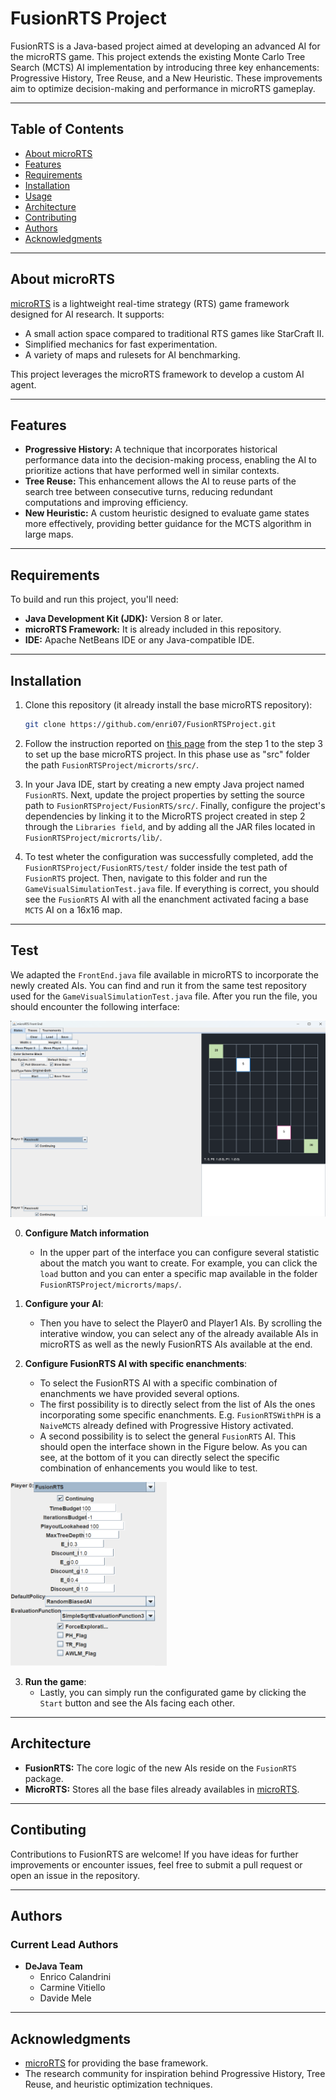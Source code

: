 # FusionRTS Project

FusionRTS is a Java-based project aimed at developing an advanced AI for the microRTS game. This project extends the existing Monte Carlo Tree Search (MCTS) AI implementation by introducing three key enhancements: Progressive History, Tree Reuse, and a New Heuristic. These improvements aim to optimize decision-making and performance in microRTS gameplay.

---

## Table of Contents

- [About microRTS](#about-microrts)
- [Features](#features)
- [Requirements](#requirements)
- [Installation](#installation)
- [Usage](#usage)
- [Architecture](#architecture)
- [Contributing](#contributing)
- [Authors](#Authors)
- [Acknowledgments](#Acknowledgments)

---

## About microRTS

[microRTS](https://github.com/santiontanon/microrts) is a lightweight real-time strategy (RTS) game framework designed for AI research. It supports:
- A small action space compared to traditional RTS games like StarCraft II.
- Simplified mechanics for fast experimentation.
- A variety of maps and rulesets for AI benchmarking.

This project leverages the microRTS framework to develop a custom AI agent.

---

## Features

- **Progressive History:** A technique that incorporates historical performance data into the decision-making process, enabling the AI to prioritize actions that have performed well in similar contexts.
- **Tree Reuse:** This enhancement allows the AI to reuse parts of the search tree between consecutive turns, reducing redundant computations and improving efficiency.
- **New Heuristic:** A custom heuristic designed to evaluate game states more effectively, providing better guidance for the MCTS algorithm in large maps.

---

## Requirements

To build and run this project, you'll need:

- **Java Development Kit (JDK):** Version 8 or later.
- **microRTS Framework:** It is already included in this repository.
- **IDE:** Apache NetBeans IDE or any Java-compatible IDE.

---

## Installation

1. Clone this repository (it already install the base microRTS repository):
   ```bash
   git clone https://github.com/enri07/FusionRTSProject.git
   ```

2. Follow the instruction reported on [this page](https://sites.google.com/site/micrortsaicompetition/getting-started) from the step 1 to the step 3 to set up the base microRTS project. In this phase use as "src" folder the path `FusionRTSProject/microrts/src/`.

3. In your Java IDE, start by creating a new empty Java project named `FusionRTS`. Next, update the project properties by setting the source path to `FusionRTSProject/FusionRTS/src/`. Finally, configure the project's dependencies by linking it to the MicroRTS project created in step 2 through the `Libraries field`, and by adding all the JAR files located in `FusionRTSProject/microrts/lib/`.

4. To test wheter the configuration was successfully completed, add the `FusionRTSProject/FusionRTS/test/` folder inside the test path of `FusionRTS` project. Then, navigate to this folder and run the `GameVisualSimulationTest.java` file. If everything is correct, you should see the `FusionRTS` AI with all the enanchment activated facing a base `MCTS` AI on a 16x16 map.

---

## Test

We adapted the `FrontEnd.java` file available in microRTS to incorporate the newly created AIs. You can find and run it from the same test repository used for the `GameVisualSimulationTest.java` file. After you run the file, you should encounter the following interface:

<img src="./Images/FrontEnd_basic.png" alt="Basic FrontEnd Interface" width="600">

0. **Configure Match information**
   - In the upper part of the interface you can configure several statistic about the match you want to create. For example, you can click the `load` button and you can enter a specific map available in the folder `FusionRTSProject/microrts/maps/`.

1. **Configure your AI**:
   - Then you have to select the Player0 and Player1 AIs. By scrolling the interative window, you can select any of the already available AIs in microRTS as well as the newly FusionRTS AIs available at the end.

2. **Configure FusionRTS AI with specific enanchments**:
   - To select the FusionRTS AI with a specific combination of enanchments we have provided several options.
   - The first possibility is to directly select from the list of AIs the ones incorporating some specific enanchments. E.g. `FusionRTSWithPH` is a `NaiveMCTS` already defined with Progressive History activated.
   - A second possibility is to select the general `FusionRTS` AI. This should open the interface shown in the Figure below. As you can see, at the bottom of it you can directly select the specific combination of enhancements you would like to test. 

<img src="./Images/FusionRTS_Interface.png" alt="FusionRTS Interface" width="250">

3. **Run the game**:
   - Lastly, you can simply run the configurated game by clicking the `Start` button and see the AIs facing each other.

---

## Architecture

- **FusionRTS:** The core logic of the new AIs reside on the `FusionRTS` package.
- **MicroRTS:** Stores all the base files already availables in [microRTS](https://github.com/santiontanon/microrts).

---

## Contibuting

Contributions to FusionRTS are welcome! If you have ideas for further improvements or encounter issues, feel free to submit a pull request or open an issue in the repository.

---

## Authors

### Current Lead Authors

- **DeJava Team**
  - Enrico Calandrini
  - Carmine Vitiello
  - Davide Mele

---

## Acknowledgments

- [microRTS](https://github.com/santiontanon/microrts) for providing the base framework.
- The research community for inspiration behind Progressive History, Tree Reuse, and heuristic optimization techniques.

